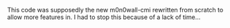 This code was supposedly the new m0n0wall-cmi rewritten from scratch to allow more features in.
I had to stop this because of a lack of time...
